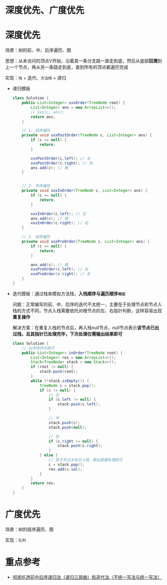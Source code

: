 # 深度优先、广度优先

# **深度优先**

场景：树的前、中、后序遍历、图

思想：从未访问的顶点V开始，沿着其一条分支路一直走到底，然后从底部**回溯**到上一个节点，再从另一条路走到底，直到所有的顶点都遍历完成

实现：`栈` + 迭代、`方法栈` + 递归

- 递归模板

    ```java
    class Solution {
        public List<Integer> xxxOrder(TreeNode root) {
            List<Integer> ans = new ArrayList<>();
            // xxx(c, ans);
            return ans;
        }

        // 1. 后序遍历
        private void xxxPostOrder(TreeNode c, List<Integer> ans) {
            if (c == null) {
                return;
            }

            xxxPostOrder(c.left); // 左
            xxxPostOrder(c.right); // 右
            ans.add(c); // 根
        }


        // 2. 中序遍历
        private void xxxInOrder(TreeNode c, List<Integer> ans) {
            if (c == null) {
                return;
            }

            xxxInOrder(c.left); // 左
            ans.add(c); // 根
            xxxInOrder(c.right); // 右
        }

        // 3. 前序遍历
        private void xxxPreOrder(TreeNode c, List<Integer> ans) {
            if (c == null) {
                return;
            }

            ans.add(c); // 根
            xxxPreOrder(c.left); // 左
            xxxPreOrder(c.right); // 右
        }
    }
    ```

- 迭代模板：通过栈来模拟方法栈，**入栈顺序与遍历顺序`相反`**

    问题：正常编写的前、中、后序的迭代不太统一，主要在于处理节点和节点入栈的方式不同，节点入栈需要依托对根节点的左、右指针判断，这样容易出现**重复操作**

    解决方案：在重复入栈的节点后，再入栈null节点，null节点表示**该节点已出过栈，且其指针已处理完毕，下次处理仅需输出结果即可**

    ```java
    class Solution {
        // 以中序作为例子
        public List<Integer> inOrder(TreeNode root) {
            List<Integer> res = new ArrayList<>();
            Stack<TreeNode> stack = new Stack<>();
            if (root != null) {
                stack.push(root);
            }
            while (!stack.isEmpty()) {
                TreeNode c = stack.pop();
                if (c != null) {
                    // 左
                    if (c.left != null) {
                        stack.push(c.left);
                    }

                    // 中
                    stack.push(c);
                    stack.push(null);

                    // 右
                    if (c.right != null) {
                        stack.push(c.right);
                    }
                } else {
                    // 其子节点关系已入栈，取出直接处理即可
                    c = stack.pop();
                    res.add(c.val);
                }
            }
            return res;
        }
    }
    ```

# **广度优先**

场景：树的层序遍历、图

实现：`队列`

# 重点参考
- [彻底吃透前中后序递归法（递归三部曲）和迭代法（不统一写法与统一写法）](https://leetcode-cn.com/problems/binary-tree-inorder-traversal/solution/dai-ma-sui-xiang-lu-che-di-chi-tou-qian-xjof1/)